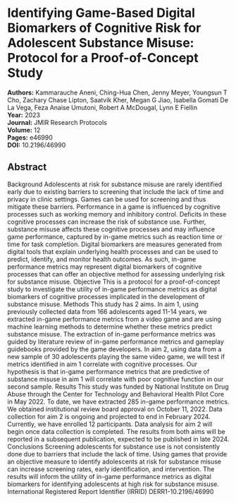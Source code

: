 # Identifying Game-Based Digital Biomarkers of Cognitive Risk for Adolescent Substance Misuse: Protocol for a Proof-of-Concept Study

**Authors:** Kammarauche Aneni, Ching-Hua Chen, Jenny Meyer, Youngsun T Cho, Zachary Chase Lipton, Saatvik Kher, Megan G Jiao, Isabella Gomati De La Vega, Feza Anaise Umutoni, Robert A McDougal, Lynn E Fiellin  
**Year:** 2023  
**Journal:** JMIR Research Protocols  
**Volume:** 12  
**Pages:** e46990  
**DOI:** 10.2196/46990  

## Abstract
Background            Adolescents at risk for substance misuse are rarely identified early due to existing barriers to screening that include the lack of time and privacy in clinic settings. Games can be used for screening and thus mitigate these barriers. Performance in a game is influenced by cognitive processes such as working memory and inhibitory control. Deficits in these cognitive processes can increase the risk of substance use. Further, substance misuse affects these cognitive processes and may influence game performance, captured by in-game metrics such as reaction time or time for task completion. Digital biomarkers are measures generated from digital tools that explain underlying health processes and can be used to predict, identify, and monitor health outcomes. As such, in-game performance metrics may represent digital biomarkers of cognitive processes that can offer an objective method for assessing underlying risk for substance misuse.                                Objective            This is a protocol for a proof-of-concept study to investigate the utility of in-game performance metrics as digital biomarkers of cognitive processes implicated in the development of substance misuse.                                Methods            This study has 2 aims. In aim 1, using previously collected data from 166 adolescents aged 11-14 years, we extracted in-game performance metrics from a video game and are using machine learning methods to determine whether these metrics predict substance misuse. The extraction of in-game performance metrics was guided by literature review of in-game performance metrics and gameplay guidebooks provided by the game developers. In aim 2, using data from a new sample of 30 adolescents playing the same video game, we will test if metrics identified in aim 1 correlate with cognitive processes. Our hypothesis is that in-game performance metrics that are predictive of substance misuse in aim 1 will correlate with poor cognitive function in our second sample.                                Results            This study was funded by National Institute on Drug Abuse through the Center for Technology and Behavioral Health Pilot Core in May 2022. To date, we have extracted 285 in-game performance metrics. We obtained institutional review board approval on October 11, 2022. Data collection for aim 2 is ongoing and projected to end in February 2024. Currently, we have enrolled 12 participants. Data analysis for aim 2 will begin once data collection is completed. The results from both aims will be reported in a subsequent publication, expected to be published in late 2024.                                Conclusions            Screening adolescents for substance use is not consistently done due to barriers that include the lack of time. Using games that provide an objective measure to identify adolescents at risk for substance misuse can increase screening rates, early identification, and intervention. The results will inform the utility of in-game performance metrics as digital biomarkers for identifying adolescents at high risk for substance misuse.                                International Registered Report Identifier (IRRID)            DERR1-10.2196/46990

